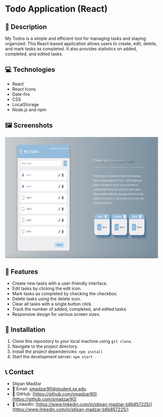# Todo Application (React)

## 📄  Description

My Todos is a simple and efficient tool for managing tasks and staying organized. This React-based application allows users to create, edit, delete, and mark tasks as completed. It also provides statistics on added, completed, and edited tasks.

## 💻  Technologies

- React
- React Icons
- Date-fns
- CSS
- LocalStorage
- Node.js and npm

## 🖼️  Screenshots

<img src="Screenshots/screenshot1.png" width="750" height="400" />

## 🌟  Features

- Create new tasks with a user-friendly interface.
- Edit tasks by clicking the edit icon.
- Mark tasks as completed by checking the checkbox.
- Delete tasks using the delete icon.
- Clear all tasks with a single button click.
- Track the number of added, completed, and edited tasks.
- Responsive design for various screen sizes.

## 🔧  Installation

1. Clone this repository to your local machine using `git clone`.
2. Navigate to the project directory.
3. Install the project dependencies: `npm install`
4. Start the development server: `npm start`

## 📞  Contact

- Stipan Madžar
- 📧 Email: smadzar90@student.se.edu
- 💼 GitHub: [https://github.com/smadzar90](https://github.com/smadzar90)
- 💬 LinkedIn: [https://www.linkedin.com/in/stipan-madzar-b6b857225/](https://www.linkedin.com/in/stipan-madzar-b6b857225/)
